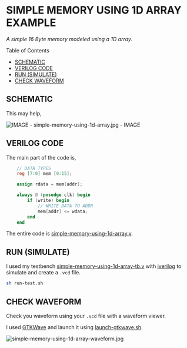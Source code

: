 # SIMPLE MEMORY USING 1D ARRAY EXAMPLE

_A simple 16 Byte memory modeled using a 1D array._

Table of Contents

* [SCHEMATIC](https://github.com/JeffDeCola/my-verilog-examples/tree/master/sequential-logic/memory/simple-memory-using-1d-array#schematic)
* [VERILOG CODE](https://github.com/JeffDeCola/my-verilog-examples/tree/master/sequential-logic/memory/simple-memory-using-1d-array#verilog-code)
* [RUN (SIMULATE)](https://github.com/JeffDeCola/my-verilog-examples/tree/master/sequential-logic/memory/simple-memory-using-1d-array#run-simulate)
* [CHECK WAVEFORM](https://github.com/JeffDeCola/my-verilog-examples/tree/master/sequential-logic/memory/simple-memory-using-1d-array#check-waveform)

## SCHEMATIC

This may help,

![IMAGE - simple-memory-using-1d-array.jpg - IMAGE](../../../docs/pics/simple-memory-using-1d-array.jpg)

## VERILOG CODE

The main part of the code is,

```verilog
    // DATA TYPES
    reg [7:0] mem [0:15];

    assign rdata = mem[addr];

    always @ (posedge clk) begin
        if (write) begin
            // WRITE DATA TO ADDR
            mem[addr] <= wdata;
        end
    end
```

The entire code is
[simple-memory-using-1d-array.v](simple-memory-using-1d-array.v).

## RUN (SIMULATE)

I used my testbench
[simple-memory-using-1d-array-tb.v](simple-memory-using-1d-array-tb.v) with
[iverilog](https://github.com/JeffDeCola/my-cheat-sheets/tree/master/hardware/tools/simulation/iverilog-cheat-sheet)
to simulate and create a `.vcd` file.

```bash
sh run-test.sh
```

## CHECK WAVEFORM

Check you waveform using your `.vcd` file with a waveform viewer.

I used [GTKWave](https://github.com/JeffDeCola/my-cheat-sheets/tree/master/hardware/tools/simulation/gtkwave-cheat-sheet)
and launch it using
[launch-gtkwave.sh](launch-gtkwave.sh).

![simple-memory-using-1d-array-waveform.jpg](../../../docs/pics/simple-memory-using-1d-array-waveform.jpg)
